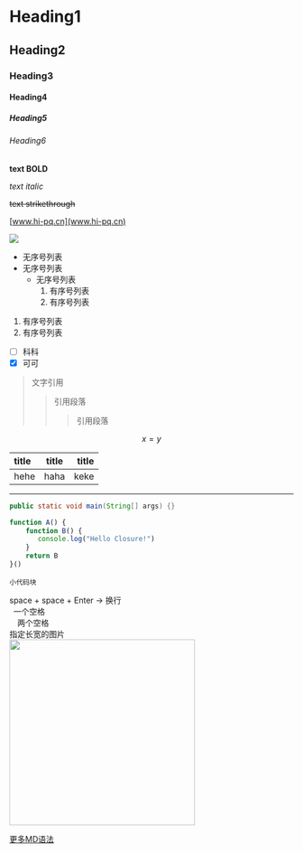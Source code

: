 # Heading1

## Heading2

### Heading3

#### Heading4

##### Heading5

###### Heading6

**text BOLD**

_text italic_

~~text strikethrough~~

[www.hi-pq.cn](www.hi-pq.cn)

![](/assets/Developer_Folder_72px_1173163_easyicon.net.ico)

* 无序号列表
* 无序号列表
  * 无序号列表
    1. 有序号列表
    2. 有序号列表

1. 有序号列表
2. 有序号列表

* [ ] 科科
* [x] 可可

> 文字引用  
> > 引用段落  
> > > 引用段落

$$x = y$$

| title | title | title |
| :--- | :---: | ---: |
| hehe | haha | keke |

---

```java
public static void main(String[] args) {}
```
```js
function A() {
    function B() {
       console.log("Hello Closure!")
    }
    return B
}()
```
`小代码块`  

space + space + Enter -> 换行  
&ensp;一个空格  
&emsp;两个空格  
指定长宽的图片  
<img src="./screenshot/1.gif" width = "329" height = "329" align=center />
  
  [更多MD语法](https://www.appinn.com/markdown/#p)

